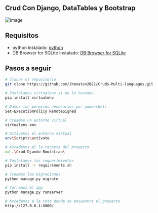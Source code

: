 ## Crud Con Django, DataTables y Bootstrap

![image](https://github.com/Jhonatan2022/Cruds-Multi-languages/assets/101368711/2f5f5c25-e405-48de-9360-acf126c03ba2)

## Requisitos

* python instalado: [python](https://www.python.org/downloads/)
* DB Browser for SQLite instalado: [DB Browser for SQLite](https://sqlitebrowser.org/dl/)


## Pasos a seguir
```sh
# Clonar el repositorio
git clone https://github.com/Jhonatan2022/Cruds-Multi-languages.git
```
```sh
# Instalamos virtualenv si no lo tenemos 
pip install virtualenv
```
```sh
# Damos los permisos necesarios por powershell
Set-ExecutionPolicy RemoteSigned
```
```sh
# Creamos un entorno virtual
virtualenv env
```
```sh
# Activamos el entorno virtual
env\Scripts\activate
```
```sh
# Accedemos al la carpeta del proyecto
cd .\Crud-Djando-Bootstrap\
```
```sh
# Instalamos los requerimientos
pip install -r requirements.sh
```
```sh
# Creamos las migraciones
python manage.py migrate
```
```sh
# Corremos el app
python manage.py runserver
```
```sh
# Accedemos a la ruta donde se encuentra el proyecto
http://127.0.0.1:8000/
```
